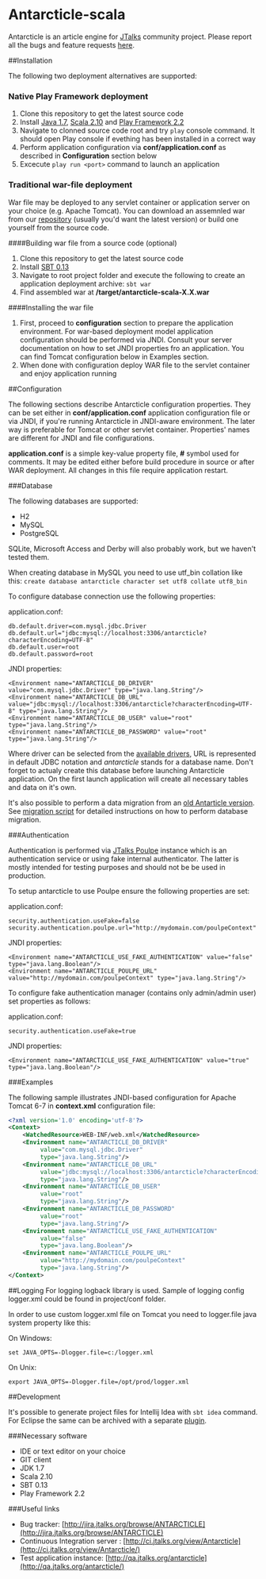 Antarcticle-scala
=================

Antarcticle is an article engine for [JTalks](http://jtalks.org/) community project.
Please report all the bugs and feature requests [here](http://jira.jtalks.org/browse/ANTARCTICLE).

##Installation

 The following two deployment alternatives are supported:
 
### Native Play Framework deployment

1. Clone this repository to get the latest source code
2. Install [Java 1.7](http://www.oracle.com/technetwork/java/javase/downloads/java-se-jre-7-download-432155.html), [Scala 2.10](http://www.scala-lang.org/download/2.10.3.html) and [Play Framework 2.2](http://downloads.typesafe.com/play/2.2.0/play-2.2.0.zip)
3. Navigate to clonned source code root and try ```play``` console command. It should open Play console if evething has been installed in a correct way
4. Perform application configuration via **conf/application.conf** as described in **Configuration** section below
5. Excecute ```play run <port>``` command to launch an application

### Traditional war-file deployment

War file may be deployed to any servlet container or application server on your choice (e.g. Apache Tomcat). You can download an assemnled war from our [repository](http://repo.jtalks.org/content/repositories/deployment-pipeline/deployment-pipeline/antarcticle/) (usually you'd want the latest version) or build one yourself from the source code.

####Building war file from a source code (optional)

1. Clone this repository to get the latest source code
2. Install [SBT 0.13](http://www.scala-sbt.org/0.13.0/docs/Getting-Started/Setup)
3. Navigate to root project folder and execute the following to create an application deployment archive: ```sbt war``` 
4. Find assembled war at **/target/antarcticle-scala-X.X.war**

####Installing the war file

1. First, proceed to **configuration** section to prepare the application environment. For war-based deployment model application configuration should be performed via JNDI. Consult your server documentation on how to set JNDI properties fro an application. You can find Tomcat configuration below in Examples section.
2. When done with configuration deploy WAR file to the servlet container and enjoy application running   

##Configuration

The following sections describe Antarcticle configuration properties. They can be set either in  **conf/application.conf** application configuration file or via JNDI, if you're running Antarcticle in JNDI-aware environment. The later way is preferable for Tomcat or other servlet container. Properties' names are different for JNDI and file configurations.

**application.conf** is a simple key-value property file, **#** symbol used for comments. It may be edited either before build procedure in source or after WAR deployment. All changes in this file require application restart.

###Database

The following databases are supported:

* H2
* MySQL
* PostgreSQL

SQLite, Microsoft Access and Derby will also probably work, but we haven't tested them.

When creating database in MySQL you need to use utf_bin collation like this:
`create database antarcticle character set utf8 collate utf8_bin`

To configure database connection use the following properties:

application.conf:

    db.default.driver=com.mysql.jdbc.Driver
    db.default.url="jdbc:mysql://localhost:3306/antarcticle?characterEncoding=UTF-8"
    db.default.user=root
    db.default.password=root

JNDI properties:

    <Environment name="ANTARCTICLE_DB_DRIVER" value="com.mysql.jdbc.Driver" type="java.lang.String"/>
    <Environment name="ANTARCTICLE_DB_URL" value="jdbc:mysql://localhost:3306/antarcticle?characterEncoding=UTF-8" type="java.lang.String"/>
    <Environment name="ANTARCTICLE_DB_USER" value="root" type="java.lang.String"/>
    <Environment name="ANTARCTICLE_DB_PASSWORD" value="root" type="java.lang.String"/>

Where driver can be selected from the [available drivers](http://slick.typesafe.com/doc/2.0.0/api/#scala.slick.driver.JdbcDriver), URL is represented in default JDBC notation and _antarcticle_ stands for a database name. Don't forget to actualy create this database before launching Antarcticle application. On the first launch application will create all necessary tables and data on it's own.

It's also possible to perform a data migration from an [old Antarticle version](https://github.com/jtalks-org/antarcticle). See [migration script](https://github.com/jtalks-org/antarcticle-scala/blob/master/databaseMigration.sql) for detailed instructions on how to perform database migration.

###Authentication

Authentication is performed via [JTalks Poulpe](https://github.com/jtalks-org/poulpe) instance which is an authentication service or using fake internal authenticator. The latter is mostly intended for testing purposes and should not be be used in production.

To setup antarcticle to use Poulpe ensure the following properties are set:

application.conf:

    security.authentication.useFake=false
    security.authentication.poulpe.url="http://mydomain.com/poulpeContext"
    
JNDI properties:

    <Environment name="ANTARCTICLE_USE_FAKE_AUTHENTICATION" value="false" type="java.lang.Boolean"/>
    <Environment name="ANTARCTICLE_POULPE_URL" value="http://mydomain.com/poulpeContext" type="java.lang.String"/>  

To configure fake authentication manager (contains only admin/admin user) set properties as follows:

application.conf:

    security.authentication.useFake=true

JNDI properties:

    <Environment name="ANTARCTICLE_USE_FAKE_AUTHENTICATION" value="true" type="java.lang.Boolean"/>


###Examples

The following sample illustrates JNDI-based configuration for Apache Tomcat 6-7 in **context.xml** configuration file:

```xml
<?xml version='1.0' encoding='utf-8'?>
<Context>
    <WatchedResource>WEB-INF/web.xml</WatchedResource>
    <Environment name="ANTARCTICLE_DB_DRIVER" 
         value="com.mysql.jdbc.Driver"
         type="java.lang.String"/>
    <Environment name="ANTARCTICLE_DB_URL" 
         value="jdbc:mysql://localhost:3306/antarcticle?characterEncoding=UTF-8"
         type="java.lang.String"/>
    <Environment name="ANTARCTICLE_DB_USER" 
         value="root"
         type="java.lang.String"/>
    <Environment name="ANTARCTICLE_DB_PASSWORD" 
         value="root"
         type="java.lang.String"/>
    <Environment name="ANTARCTICLE_USE_FAKE_AUTHENTICATION" 
         value="false"
         type="java.lang.Boolean"/>
    <Environment name="ANTARCTICLE_POULPE_URL" 
         value="http://mydomain.com/poulpeContext"
         type="java.lang.String"/>    
</Context>
```

##Logging
For logging logback library is used. Sample of logging config logger.xml could be found in project/conf folder.

In order to use custom logger.xml file on Tomcat you need to logger.file java system property like this:

On Windows:
    
    set JAVA_OPTS=-Dlogger.file=c:/logger.xml
    
On Unix:
    
    export JAVA_OPTS=-Dlogger.file=/opt/prod/logger.xml
    

##Development

It's possible to generate project files for Intellij Idea with ```sbt idea``` command. For Eclipse the same can be archived with a separate [plugin](https://github.com/typesafehub/sbteclipse).

###Necessary software
- IDE or text editor on your choice
- GIT client
- JDK 1.7
- Scala 2.10
- SBT 0.13
- Play Framework 2.2 

###Useful links
- Bug tracker: [http://jira.jtalks.org/browse/ANTARCTICLE](http://jira.jtalks.org/browse/ANTARCTICLE)
- Continuous Integration server : [http://ci.jtalks.org/view/Antarcticle](http://ci.jtalks.org/view/Antarcticle/)  
- Test application instance: [http://qa.jtalks.org/antarcticle](http://qa.jtalks.org/antarcticle/)
